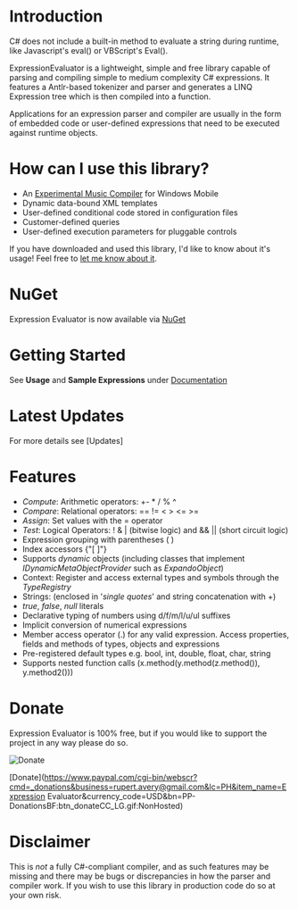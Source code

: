 # Introduction

C# does not include a built-in method to evaluate a string during runtime, like Javascript's eval() or VBScript's Eval().

ExpressionEvaluator is a lightweight, simple and free library capable of parsing and compiling simple to medium complexity C# expressions. It features a Antlr-based tokenizer and parser and generates a LINQ Expression tree which is then compiled into a function.

Applications for an expression parser and compiler are usually in the form of embedded code or user-defined expressions that need to be executed against runtime objects. 

# How can I use this library?

* An [Experimental Music Compiler](http://www.windowsphone.com/en-us/store/app/experimental-music-compiler/370af565-51c8-4cd0-af6a-32d1e9a6690a) for Windows Mobile
* Dynamic data-bound XML templates
* User-defined conditional code stored in configuration files
* Customer-defined queries
* User-defined execution parameters for pluggable controls

If you have downloaded and used this library, I'd like to know about it's usage! Feel free to [let me know about it](https://www.codeplex.com/site/users/contact/rupertavery?OriginalUrl=https://csharpeval.codeplex.com).

# NuGet

Expression Evaluator is now available via [NuGet](https://www.nuget.org/packages/ExpressionEvaluator)

# Getting Started

See **Usage** and **Sample Expressions** under [Documentation](https://csharpeval.codeplex.com/documentation)

# Latest Updates

For more details see [Updates]

# Features

* *Compute*: Arithmetic operators: +- * / % ^
* *Compare*: Relational operators: == != < > <= >=
* *Assign*: Set values with the = operator
* *Test*: Logical Operators: ! & | (bitwise logic) and && || (short circuit logic)
* Expression grouping with parentheses ( )
* Index accessors {"[ ]"}
* Supports *dynamic* objects (including classes that implement *IDynamicMetaObjectProvider* such as *ExpandoObject*)
* Context: Register and access external types and symbols through the *TypeRegistry*
* Strings: (enclosed in '_single quotes_' and string concatenation with +)
* _true_, _false_, _null_ literals
* Declarative typing of numbers using d/f/m/l/u/ul suffixes
* Implicit conversion of numerical expressions
* Member access operator (.) for any valid expression.  Access properties, fields and methods of types, objects and expressions
* Pre-registered default types e.g. bool, int, double, float, char, string
* Supports nested function calls (x.method(y.method(z.method()), y.method2()))

# Donate

Expression Evaluator is 100% free, but if you would like to support the project in any way please do so.

![Donate](https://www.paypalobjects.com/webstatic/en_US/btn/btn_donate_cc_147x47.png)

[Donate](https://www.paypal.com/cgi-bin/webscr?cmd=_donations&business=rupert.avery@gmail.com&lc=PH&item_name=Expression Evaluator&currency_code=USD&bn=PP-DonationsBF:btn_donateCC_LG.gif:NonHosted)

# Disclaimer

This is *not* a fully C#-compliant compiler, and as such features may be missing and there may be bugs or discrepancies in how the parser and compiler work.  If you wish to use this library in production code do so at your own risk.
